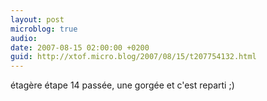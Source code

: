 ```yaml
---
layout: post
microblog: true
audio: 
date: 2007-08-15 02:00:00 +0200
guid: http://xtof.micro.blog/2007/08/15/t207754132.html
---
```

étagère étape 14 passée, une gorgée et c'est reparti ;)
